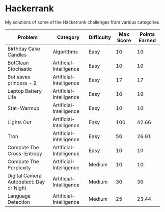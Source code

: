 # Hackerrank

My solutions of some of the Hackerrank challenges from various categories

| Problem | Category | Difficulty |Max Score | Points Earned | 
|---------|------------|---------|---------------|------------|
| Birthday Cake Candles | Algorithms | Easy | 10 | 10 |
|  BotClean Stochastic| Artificial-Intelligence | Easy |  10 |  10   |
|  Bot saves princess - 2 | Artificial-Intelligence | Easy |17 |  17 | 
|  Laptop Battery Life | Artificial-Intelligence | Easy |10  | 10  |
| Stat-Warmup | Artificial-Intelligence | Easy |10 | 10 |
|  Lights Out | Artificial-Intelligence | Easy | 100  | 42.66  |
| Tron | Artificial-Intelligence | Easy | 50 | 26.91 |
| Compute The Cross-Entropy | Artificial-Intelligence | Easy | 10 | 10 |
| Compute The Perplexity | Artificial-Intelligence | Medium| 10 | 10 |
|  Digital Camera Autodetect: Day or Night | Artificial-Intelligence | Medium |  30  | 30  |
| Language Detection| Artificial-Intelligence | Medium| 25 | 23.44 |
